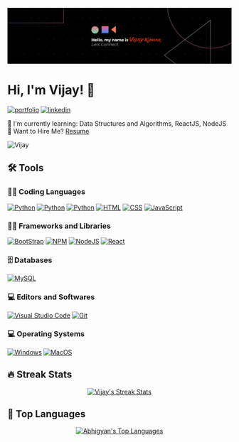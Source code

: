 ![Vijay's Banner](Banner1.jpg)

# Hi, I'm Vijay! 👋

[![portfolio](https://img.shields.io/badge/my_portfolio-000?style=for-the-badge&logo=ko-fi&logoColor=white)](https://vijaykumar069.github.io/MyPortfolio/)
[![linkedin](https://img.shields.io/badge/linkedin-0A66C2?style=for-the-badge&logo=linkedin&logoColor=white)](https://www.linkedin.com/in/vijaya-kumar-annam-267237261?utm_source=share&utm_campaign=share_via&utm_content=profile&utm_medium=android_app)

🧠 I'm currently learning: Data Structures and Algorithms, ReactJS, NodeJS <br>
📃 Want to Hire Me? <a href="https://drive.google.com/file/d/1ht-hYOuiXw2f4XnWCVblGHX86sjAw6Gu/view?usp=drivesdk">Resume</a><br>

<p align="left"><img src="https://komarev.com/ghpvc/?username=Vijaykumar069&label=Profile%20views&color=blueviolet&style=flat" alt="Vijay" /></p>

## 🛠 Tools

### 👨‍💻 Coding Languages

<p>
<!--     <a href="https://github.com/search?q=user%3AVijaykuma069+is%3Arepo+language%3Ac"><img alt="C++" src="https://img.shields.io/badge/C++-00599C?style=for-the-badge&logo=c&logoColor=white"></a> -->
    <a href="https://github.com/search?q=user%3AVijaykumar069+is%3Arepo+language%3Apython"><img alt="Python" src="https://img.shields.io/badge/python-3670A0?style=for-the-badge&logo=python&logoColor=ffdd54"></a>
    <a href="https://github.com/search?q=user%3AVijaykumar069+is%3Arepo+language%3Apython"><img alt="Python" src="https://img.shields.io/badge/python-3670A0?style=for-the-badge&logo=python&logoColor=ffdd54"></a>
    <a href="https://github.com/search?q=user%3AVijaykuma069+is%3Arepo+language%3Apython"><img alt="Python" src="https://img.shields.io/badge/python-3670A0?style=for-the-badge&logo=python&logoColor=ffdd54"></a>
    <a href="https://github.com/search?q=user%3AVijaykuma069+is%3Arepo+language%3Ahtml"><img alt="HTML" src="https://img.shields.io/badge/html5-%23E34F26.svg?style=for-the-badge&logo=html5&logoColor=white"></a> 
    <a href="https://github.com/search?q=user%3AVijaykuma069+is%3Arepo+language%3Acss"><img alt="CSS" src="https://img.shields.io/badge/css3-%231572B6.svg?style=for-the-badge&logo=css3&logoColor=white"></a>
    <a href="https://github.com/search?q=user%3AVijaykuma069+is%3Arepo+language%3Ajavascript"><img alt="JavaScript" src="https://img.shields.io/badge/javascript-%23323330.svg?style=for-the-badge&logo=javascript&logoColor=%23F7DF1E"></a>
</p>

### 👨‍💻 Frameworks and Libraries

<p>
    <a href="https://github.com/search?q=user%3AAbhigyan-Srivastava+is%3Arepo+language%3Acss"><img alt="BootStrap" src="https://img.shields.io/badge/Bootstrap-563D7C?style=for-the-badge&logo=bootstrap&logoColor=white"></a>
    <a href="https://github.com/search?q=user%3AAbhigyan-Srivastava+is%3Arepo+language%3Ajavascript"><img alt="NPM" src="https://img.shields.io/badge/NPM-%23000000.svg?style=for-the-badge&logo=npm&logoColor=white"></a>
    <a href="https://github.com/search?q=user%3AAbhigyan-Srivastava+is%3Arepo+language%3Ajavascript"><img alt="NodeJS" src="https://img.shields.io/badge/node.js-6DA55F?style=for-the-badge&logo=node.js&logoColor=white"></a>
    <a href="https://github.com/search?q=user%3AAbhigyan-Srivastava+is%3Arepo+language%3Ajavascript"><img alt="React" src="https://img.shields.io/badge/React-20232A?style=for-the-badge&logo=react&logoColor=61DAFB"></a>
</p>

### 🗄 Databases

<p>
    <a href="#"><img alt="MySQL" src="https://img.shields.io/badge/mysql-%2300f.svg?style=for-the-badge&logo=mysql&logoColor=white"></a>
<!--     <a href="#"><img alt="MongoDB" src ="https://img.shields.io/badge/MongoDB-%234ea94b.svg?style=for-the-badge&logo=mongodb&logoColor=white"></a>
</p> -->

### 💻 Editors and Softwares

<p>
    <a href="#"><img alt="Visual Studio Code" src="https://img.shields.io/badge/Visual%20Studio%20Code-0078d7.svg?style=for-the-badge&logo=visual-studio-code&logoColor=white"></a>
    <a href="#"><img alt="Git" src="https://img.shields.io/badge/git-%23F05033.svg?style=for-the-badge&logo=git&logoColor=white"></a>
</p>

### 💻 Operating Systems

<p>
    <a href="#"><img alt="Windows" src="https://img.shields.io/badge/Windows-0078D6?style=for-the-badge&logo=windows&logoColor=white"></a>
    <a href="#"><img alt="MacOS" src="https://img.shields.io/badge/MacOS-3DDC84?style=for-the-badge&logo=android&logoColor=white"></a>
</p> 

## 🔥 Streak Stats

<p align="center">
    <a href="https://github.com/Vijaykuma069">
    <img title="🔥" alt="Vijay's Streak Stats" src="https://github-readme-streak-stats.herokuapp.com?user=Vijaykumar069&theme=radical&date_format=M%20j%5B%2C%20Y%5D&background=202124&ring=DB7063&fire=FF8273&currStreakNum=DB7063&sideNums=DB7063&sideLabels=FFFFFF&currStreakLabel=DDDDDD&dates=DB7063"/>
  </a>
</p>

## 🔧 Top Languages

<p align="center">
  <a href="https://github.com/Vijaykumar069">
  <img title="🔥" alt="Abhigyan's Top Languages" src="https://github-readme-stats.vercel.app/api/top-langs/?username=Vijaykumar069&bg_color=202124&text_color=fcfcfa&title_color=ff8070&icon_color=ff8070"/>
  </a>
</p>
